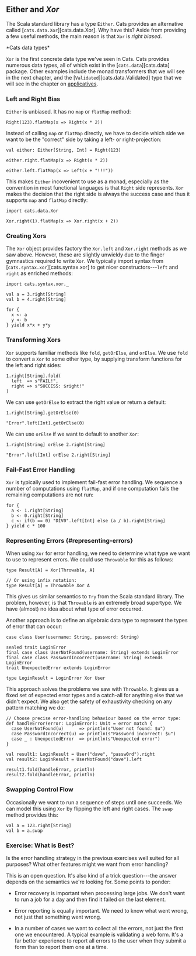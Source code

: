 ## Either and *Xor*

The Scala standard library has a type `Either`. Cats provides an alternative called [`cats.data.Xor`][cats.data.Xor]. Why have this? Aside from providing a few useful methods, the main reason is that `Xor` is *right biased*.

<div class="callout callout-info">
*Cats data types*

`Xor` is the first concrete data type we've seen in Cats. Cats provides numerous data types, all of which exist in the [`cats.data`][cats.data] package. Other examples include the monad transformers that we will see in the next chapter, and the [`Validated`][cats.data.Validated] type that we will see in the chapter on [applicatives](#applicatives).
</div>

### Left and Right Bias

`Either` is unbiased. It has no `map` or `flatMap` method:

```tut:book:fail
Right(123).flatMap(x => Right(x * 2))
```

Instead of calling `map` or `flatMap` directly, we have to decide which side we want to be the "correct" side by taking a left- or right-projection:

```tut:book
val either: Either[String, Int] = Right(123)

either.right.flatMap(x => Right(x * 2))

either.left.flatMap(x => Left(x + "!!!"))
```

This makes `Either` incovenient to use as a monad, especially as the convention in most functional languages is that `Right` side represents. `Xor` makes the decision that the right side is always the success case and thus it supports `map` and `flatMap` directly:

```tut:book
import cats.data.Xor

Xor.right(1).flatMap(x => Xor.right(x + 2))
```

### Creating Xors

The `Xor` object provides factory the `Xor.left` and `Xor.right` methods as we saw above. However, these are slightly unwieldy due to the finger gymnastics required to write `Xor`. We typically import syntax from [`cats.syntax.xor`][cats.syntax.xor] to get nicer constructors---`left` and `right` as enriched methods:

```tut:book
import cats.syntax.xor._

val a = 3.right[String]
val b = 4.right[String]

for {
  x <- a
  y <- b
} yield x*x + y*y
```

### Transforming Xors

`Xor` supports familiar methods like `fold`, `getOrElse`, and `orElse`. We use `fold` to convert a `Xor` to some other type, by supplying transform functions for the left and right sides:

```tut:book
1.right[String].fold(
  left  => s"FAIL!",
  right => s"SUCCESS: $right!"
)
```

We can use `getOrElse` to extract the right value or return a default:

```tut:book
1.right[String].getOrElse(0)

"Error".left[Int].getOrElse(0)
```

We can use `orElse` if we want to default to another `Xor`:

```tut:book
1.right[String] orElse 2.right[String]

"Error".left[Int] orElse 2.right[String]
```

### Fail-Fast Error Handling

`Xor` is typically used to implement fail-fast error handling. We sequence a number of computations using `flatMap`, and if one computation fails the remaining computations are not run:

```tut:book
for {
  a <- 1.right[String]
  b <- 0.right[String]
  c <- if(b == 0) "DIV0".left[Int] else (a / b).right[String]
} yield c * 100
```

### Representing Errors {#representing-errors}

When using `Xor` for error handling, we need to determine what type we want to use to represent errors. We could use `Throwable` for this as follows:

```tut:book
type Result[A] = Xor[Throwable, A]

// Or using infix notation:
type Result[A] = Throwable Xor A
```

This gives us similar semantics to `Try` from the Scala standard library. The problem, however, is that `Throwable` is an extremely broad supertype. We have (almost) no idea about what type of error occurred.

Another approach is to define an algebraic data type to represent the types of error that can occur:

```tut:book
case class User(username: String, password: String)

sealed trait LoginError
final case class UserNotFound(username: String) extends LoginError
final case class PasswordIncorrect(username: String) extends LoginError
trait UnexpectedError extends LoginError

type LoginResult = LoginError Xor User
```

This approach solves the problems we saw with `Throwable`. It gives us a fixed set of expected error types and a catch-all for anything else that we didn't expect. We also get the safety of exhaustivity checking on any pattern matching we do:

```tut:book
// Choose precise error-handling behaviour based on the error type:
def handleError(error: LoginError): Unit = error match {
  case UserNotFound(u)      => println(s"User not found: $u")
  case PasswordIncorrect(u) => println(s"Password incorrect: $u")
  case _ : UnexpectedError  => println(s"Unexpected error")
}

val result1: LoginResult = User("dave", "passw0rd").right
val result2: LoginResult = UserNotFound("dave").left

result1.fold(handleError, println)
result2.fold(handleError, println)
```

### Swapping Control Flow

Occasionally we want to run a sequence of steps until one succeeds. We can model this using `Xor` by flipping the left and right cases. The `swap` method provides this:

```tut:book
val a = 123.right[String]
val b = a.swap
```

### Exercise: What is Best?

Is the error handling strategy in the previous exercises well suited for all purposes? What other features might we want from error handling?

<div class="solution">
This is an open question. It's also kind of a trick question---the answer depends on the semantics we're looking for. Some points to ponder:

- Error recovery is important when processing large jobs. We don't want to run a job for a day and then find it failed on the last element.

- Error reporting is equally important. We need to know what went wrong, not just that something went wrong.

- In a number of cases we want to collect all the errors, not just the first one we encountered. A typical example is validating a web form. It's a far better experience to report all errors to the user when they submit a form than to report them one at a time.
</div>
